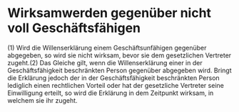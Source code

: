 # Wirksamwerden gegenüber nicht voll Geschäftsfähigen

(1) Wird die Willenserklärung einem Geschäftsunfähigen gegenüber abgegeben, so wird sie nicht wirksam, bevor sie dem gesetzlichen Vertreter zugeht.(2) Das Gleiche gilt, wenn die Willenserklärung einer in der Geschäftsfähigkeit beschränkten Person gegenüber abgegeben wird. Bringt die Erklärung jedoch der in der Geschäftsfähigkeit beschränkten Person lediglich einen rechtlichen Vorteil oder hat der gesetzliche Vertreter seine Einwilligung erteilt, so wird die Erklärung in dem Zeitpunkt wirksam, in welchem sie ihr zugeht. 

